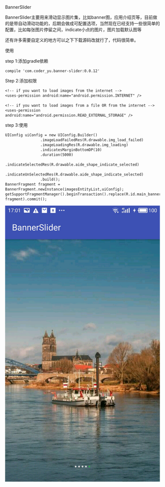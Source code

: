 BannerSlider

BannerSlider主要用来滑动显示图片集，比如banner图，应用介绍页等，目前做的是带自动滑动功能的，后期会做成可配置选项，当然现在已经支持一些很简单的配置，比如每张图片停留之间，indicate小点的图片，图片加载默认图等

还有许多需要自定义的地方可以之下下载源码改就行了，代码很简单。

使用

step 1:添加gradle依赖

    compile 'com.coder_yu.banner-slider:0.0.12'

Step 2:添加权限

    <!-- if you want to load images from the internet -->
    <uses-permission android:name="android.permission.INTERNET" />

    <!-- if you want to load images from a file OR from the internet -->
    <uses-permission android:name="android.permission.READ_EXTERNAL_STORAGE" />

step 3:使用

    UIConfig uiConfig = new UIConfig.Builder()
                    .imageLoadFailedRes(R.drawable.img_load_failed)
                    .imageLoadingRes(R.drawable.img_loading)
                    .indicatesMarginBottomDP(10)
                    .duration(5000)
                    .indicateSelectedRes(R.drawable.aide_shape_indicate_selected)
                    .indicateUnSelectedRes(R.drawable.aide_shape_indicate_selected)
                    .build();
    BannerFragment fragment = BannerFragment.newInstance(imagesEntityList,uiConfig);
    getSupportFragmentManager().beginTransaction().replace(R.id.main_banner_container, fragment).commit();


![a](example.jpg)